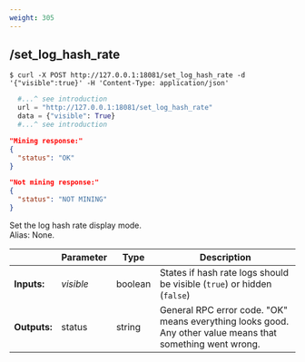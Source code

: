 ```yaml
---
weight: 305
---
```


## **/set_log_hash_rate**

```shell
$ curl -X POST http://127.0.0.1:18081/set_log_hash_rate -d '{"visible":true}' -H 'Content-Type: application/json'
```
```python
  #...^ see introduction
  url = "http://127.0.0.1:18081/set_log_hash_rate"
  data = {"visible": True}
  #...^ see introduction
```
```json
"Mining response:"
{
  "status": "OK"
}

"Not mining response:"
{
  "status": "NOT MINING"
}

```

Set the log hash rate display mode.  
Alias: None.  

|             | Parameter | Type    | Description
| ---         | ---       | ---     | ---
|**Inputs:**  | *visible* | boolean | States if hash rate logs should be visible (`true`) or hidden (`false`)
|**Outputs:** | status    | string  | General RPC error code. "OK" means everything looks good. Any other value means that something went wrong.